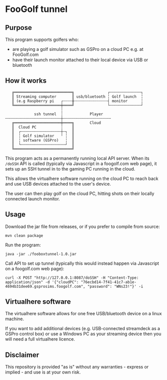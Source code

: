 # FooGolf tunnel

## Purpose

This program supports golfers who:
- are playing a golf simulator such as GSPro on a cloud PC e.g. at FooGolf.com
- have their launch monitor attached to their local device via USB or bluetooth

## How it works

````   
   ╔══════════════════════════╗               ┌╌╌╌╌╌╌╌╌╌╌╌╌╌╌┐
   ║ Streaming computer       ║ usb/bluetooth ╎ Golf launch  ╎
   ║ (e.g Raspberry pi   ┌┄┄┄┄╫┄┄┄┄┄┄┄┄┄┄┄┄┄┄┄┤ monitor      ╎
   ╚═════════════════════╪════╝               └╌╌╌╌╌╌╌╌╌╌╌╌╌╌┘
                         ┆                          
             ssh tunnel  ┆            Player        
╌╌╌╌╌╌╌╌╌╌╌╌╌╌╌╌╌╌╌╌╌╌╌╌╌┼╌╌╌╌╌╌╌╌╌╌╌╌╌╌╌╌╌╌╌╌╌╴    
   ╔═════════════════════╪════╗       Cloud         
   ║  Cloud PC           ┆    ║                     
   ║  ┌╌╌╌╌╌╌╌╌╌╌╌╌╌╌╌╌╌╌┼╌┐  ║                     
   ║  ╎ Golf simulator   ╵ ╎  ║                     
   ║  ╎ software (GSPro)   ╎  ║                     
   ║  └╌╌╌╌╌╌╌╌╌╌╌╌╌╌╌╌╌╌╌╌┘  ║                     
   ╚══════════════════════════╝
````

This program acts as a permanently running local API server. When its `/doSSH` API is called (typically via Javascript in a foogolf.com web page), it sets up an SSH tunnel in to the gaming PC running in the cloud.

This allows the virtualhere software running on the cloud PC to reach back and use USB devices attached to the user's device.

The user can then play golf on the cloud PC, hitting shots on their locally connected launch monitor.

## Usage

Download the jar file from releases, or if you prefer to compile from source:

`mvn clean package`

Run the program:

`java -jar ./fooboxtunnel-1.0.jar`

Call API to set up tunnel (typically this would instead happen via Javascript on a foogolf.com web page):

`curl -X POST "http://127.0.0.1:8087/doSSH" -H "Content-Type: application/json" -d '{"cloudPC": "76ecbd14-7f41-41c7-ab1e-4694b31dee69.gsprosims.foogolf.com", "password": "WNs23!"}' -i`

## Virtualhere software

The virtualhere software allows for one free USB/bluetooth device on a linux machine.

If you want to add additional devices (e.g. USB-connected streamdeck as a GSPro control box) or use
a Windows PC as your streaming device then you will need a full virtualhere licence.
 
 ## Disclaimer
 
 This repository is provided "as is" without any warranties - express or implied - and use is at your own risk.
  



